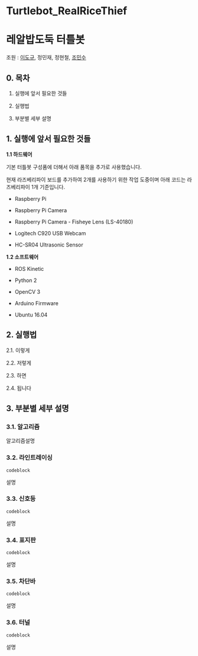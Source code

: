 # Turtlebot_RealRiceThief

# 레알밥도둑 터틀봇
조원 : [이도규](https://github.com/ldkl123), 정민재, 정현철, [조민수](https://github.com/KoG-8)

## 0. 목차
1. 실행에 앞서 필요한 것들

2. 실행법

3. 부분별 세부 설명


## 1. 실행에 앞서 필요한 것들
**1.1 하드웨어**

기본 터틀봇 구성품에 더해서 아래 품목을 추가로 사용했습니다.
 
현재 라즈베리파이 보드를 추가하여 2개를 사용하기 위한 작업 도중이며 아래 코드는 라즈베리파이 1개 기준입니다.

  + Raspberry Pi
  
  + Raspberry Pi Camera
  
  + Raspberry Pi Camera - Fisheye Lens (LS-40180)
  
  + Logitech C920 USB Webcam
  
  + HC-SR04 Ultrasonic Sensor



**1.2 소프트웨어**

  + ROS Kinetic

  + Python 2
  
  + OpenCV 3
  
  + Arduino Firmware
  
  + Ubuntu 16.04


## 2. 실행법 
2.1. 이렇게

2.2. 저렇게

2.3. 하면

2.4. 됩니다


## 3. 부분별 세부 설명

### 3.1. 알고리즘
알고리즘설명

### 3.2. 라인트레이싱
~~~
codeblock
~~~

설명

### 3.3. 신호등
~~~
codeblock
~~~

설명

### 3.4. 표지판
~~~
codeblock
~~~

설명

### 3.5. 차단바
~~~
codeblock
~~~

설명

### 3.6. 터널
~~~
codeblock
~~~

설명




